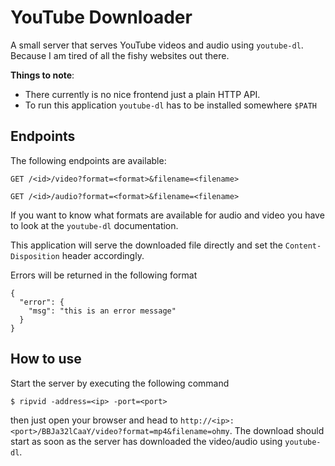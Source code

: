 
YouTube Downloader
==================

A small server that serves YouTube videos and audio using `youtube-dl`. Because I am tired of all the fishy websites out there.

**Things to note**: 
* There currently is no nice frontend just a plain HTTP API.
* To run this application `youtube-dl` has to be installed somewhere `$PATH`

Endpoints
---------

The following endpoints are available:

```
GET /<id>/video?format=<format>&filename=<filename>
```

```
GET /<id>/audio?format=<format>&filename=<filename>
```

If you want to know what formats are available for audio and video you have to look at the `youtube-dl` documentation. 

This application will serve the downloaded file directly and set the `Content-Disposition` header accordingly.

Errors will be returned in the following format

```
{
  "error": {
    "msg": "this is an error message"
  }
}
```

How to use
----------

Start the server by executing the following command

```
$ ripvid -address=<ip> -port=<port>
```

then just open your browser and head to `http://<ip>:<port>/BBJa32lCaaY/video?format=mp4&filename=ohmy`. The download should start as soon as the server has downloaded the video/audio using `youtube-dl`.
